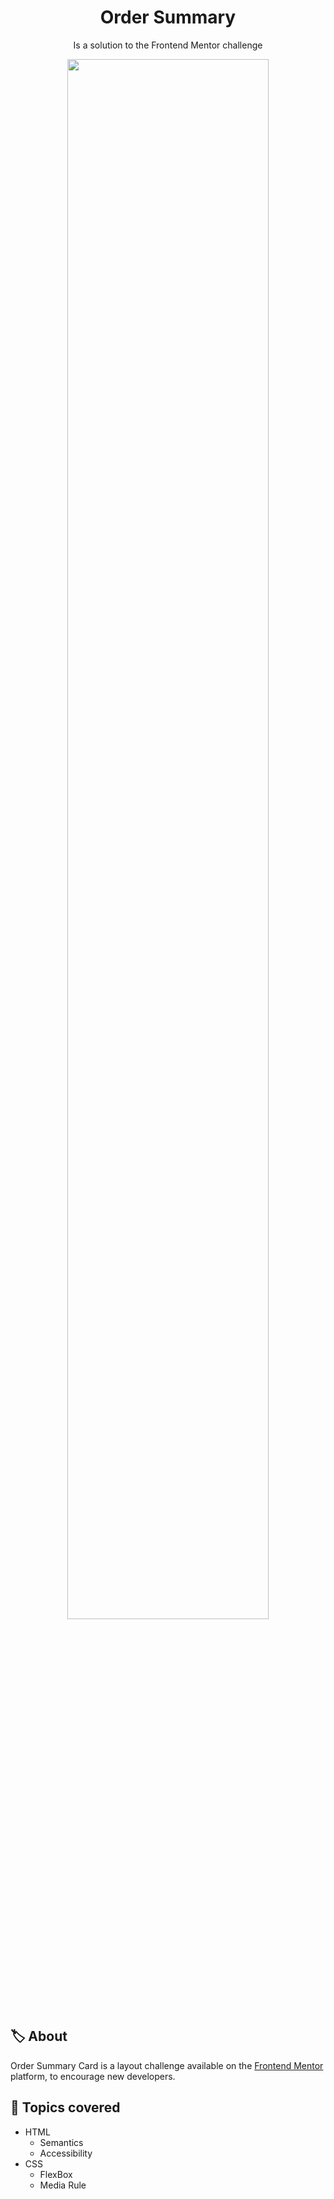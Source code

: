 <h1 align="center">Order Summary</h1>
<p align="center">Is a solution to the Frontend Mentor challenge</p>

<p align="center">
  <img src="https://user-images.githubusercontent.com/36782514/155900767-0e71cf32-94ce-4a54-b39d-fae12a867dd7.png" width="80%">
</p>

## 🏷️ About
Order Summary Card is a layout challenge available on the [Frontend Mentor](https://www.frontendmentor.io/challenges) platform, to encourage new developers.

## 📝 Topics covered
- HTML
  - Semantics
  - Accessibility
- CSS
  - FlexBox
  - Media Rule
